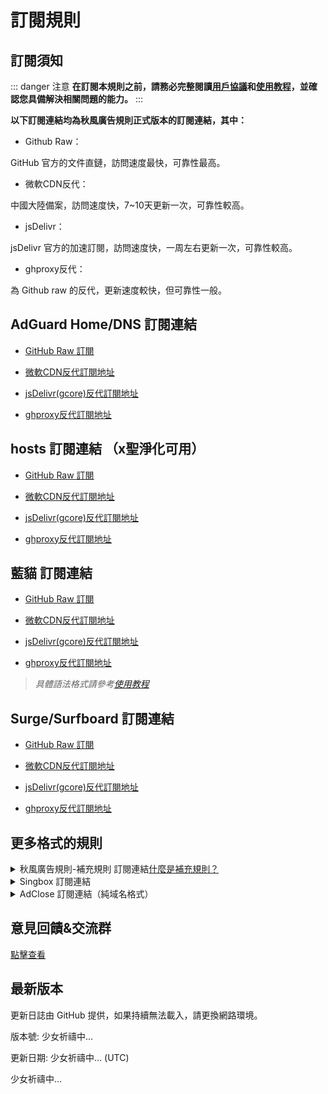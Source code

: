 # 訂閱規則

## 訂閱須知

::: danger 注意
**在訂閱本規則之前，請務必完整閱讀[用戶協議](./Protocol.md)和[使用教程](./Knowledge)，並確認您具備解決相關問題的能力。**
:::

**以下訂閱連結均為秋風廣告規則正式版本的訂閱連結，其中：**

- Github Raw：

GitHub 官方的文件直鏈，訪問速度最快，可靠性最高。

- 微軟CDN反代：

中國大陸備案，訪問速度快，7~10天更新一次，可靠性較高。

- jsDelivr：

jsDelivr 官方的加速訂閱，訪問速度快，一周左右更新一次，可靠性較高。

- ghproxy反代：

為 Github raw 的反代，更新速度較快，但可靠性一般。

## AdGuard Home/DNS 訂閱連結

- [GitHub Raw 訂閱](https://raw.githubusercontent.com/TG-Twilight/AWAvenue-Ads-Rule/main/AWAvenue-Ads-Rule.txt)

- [微軟CDN反代訂閱地址](https://jsd.onmicrosoft.cn/gh/TG-Twilight/AWAvenue-Ads-Rule@main/AWAvenue-Ads-Rule.txt)

- [jsDelivr(gcore)反代訂閱地址](https://gcore.jsdelivr.net/gh/TG-Twilight/AWAvenue-Ads-Rule@main/AWAvenue-Ads-Rule.txt)

- [ghproxy反代訂閱地址](https://mirror.ghproxy.com/https://raw.githubusercontent.com/TG-Twilight/AWAvenue-Ads-Rule/main/AWAvenue-Ads-Rule.txt)

## hosts 訂閱連結 （x聖淨化可用）

- [GitHub Raw 訂閱](https://raw.githubusercontent.com/TG-Twilight/AWAvenue-Ads-Rule/main/Filters/AWAvenue-Ads-Rule-hosts.txt)

- [微軟CDN反代訂閱地址](https://jsd.onmicrosoft.cn/gh/TG-Twilight/AWAvenue-Ads-Rule@main/Filters/AWAvenue-Ads-Rule-hosts.txt)

- [jsDelivr(gcore)反代訂閱地址](https://gcore.jsdelivr.net/gh/TG-Twilight/AWAvenue-Ads-Rule@main/Filters/AWAvenue-Ads-Rule-hosts.txt)

- [ghproxy反代訂閱地址](https://mirror.ghproxy.com/https://raw.githubusercontent.com/TG-Twilight/AWAvenue-Ads-Rule/main/Filters/AWAvenue-Ads-Rule-hosts.txt)

## 藍貓 訂閱連結

- [GitHub Raw 訂閱](https://raw.githubusercontent.com/TG-Twilight/AWAvenue-Ads-Rule/main/Filters/AWAvenue-Ads-Rule-Clash.yaml)

- [微軟CDN反代訂閱地址](https://jsd.onmicrosoft.cn/gh/TG-Twilight/AWAvenue-Ads-Rule@main/Filters/AWAvenue-Ads-Rule-Clash.yaml)

- [jsDelivr(gcore)反代訂閱地址](https://gcore.jsdelivr.net/gh/TG-Twilight/AWAvenue-Ads-Rule@main/Filters/AWAvenue-Ads-Rule-Clash.yaml)

- [ghproxy反代訂閱地址](https://mirror.ghproxy.com/https://raw.githubusercontent.com/TG-Twilight/AWAvenue-Ads-Rule/main/Filters/AWAvenue-Ads-Rule-Clash.yaml)

> *具體語法格式請參考[使用教程](./Knowledge#藍貓)*

## Surge/Surfboard 訂閱連結

- [GitHub Raw 訂閱](https://raw.githubusercontent.com/TG-Twilight/AWAvenue-Ads-Rule/main/Filters/AWAvenue-Ads-Rule-Surge.txt)

- [微軟CDN反代訂閱地址](https://jsd.onmicrosoft.cn/gh/TG-Twilight/AWAvenue-Ads-Rule@main/Filters/AWAvenue-Ads-Rule-Surge.txt)

- [jsDelivr(gcore)反代訂閱地址](https://gcore.jsdelivr.net/gh/TG-Twilight/AWAvenue-Ads-Rule@main/Filters/AWAvenue-Ads-Rule-Surge.txt)

- [ghproxy反代訂閱地址](https://mirror.ghproxy.com/https://raw.githubusercontent.com/TG-Twilight/AWAvenue-Ads-Rule/main/Filters/AWAvenue-Ads-Rule-Surge.txt)

## 更多格式的規則

<details>
  <summary>秋風廣告規則-補充規則 訂閱連結<a href="https://github.com/TG-Twilight/AWAvenue-Ads-Rule/blob/main/assets/README_Update.md#:~:text=%E6%96%B0%E5%A2%9E%EF%BC%9A%E2%80%9CAWAvenue%2DAds%2DRule%2DReplenish%E2%80%9D%EF%BC%8C%E7%A7%8B%E9%A3%8E%E5%B9%BF%E5%91%8A%E8%A7%84%E5%88%99%E7%9A%84%E8%A1%A5%E5%85%85%E8%A7%84%E5%88%99%EF%BC%8C%E6%AD%A4%E8%A7%84%E5%88%99%E5%8C%85%E5%90%AB%E4%BA%86%E4%B8%80%E4%BA%9B%E8%BE%83%E4%B8%BA%E6%BF%80%E8%BF%9B%E7%9A%84%E8%A2%AB%E6%8B%A6%E6%88%AA%E5%9F%9F%E5%90%8D%EF%BC%88%E6%BF%80%E8%BF%9B%E7%A8%8B%E5%BA%A6%E8%BF%9C%E8%BF%9C%E4%B8%8D%E5%A6%82%E2%80%9CAWAvenue%2DAds%2DRule%2DStrict%E6%BF%80%E8%BF%9B%E7%89%88%E2%80%9D%EF%BC%89%EF%BC%8C%E4%B8%94%E6%AF%8F%E4%B8%AA%E9%83%BD%E9%85%8D%E6%9C%89%E7%9B%B8%E5%85%B3%E7%9A%84%E8%AF%B4%E6%98%8E%E3%80%82%E8%BF%99%E4%BA%9B%E5%9F%9F%E5%90%8D%E9%80%9A%E5%B8%B8%E6%9D%A5%E8%AE%B2%E4%B8%8D%E4%BC%9A%E5%A4%AA%E5%BD%B1%E5%93%8D%E4%BD%A0%E7%BD%91%E7%BB%9C%E7%9A%84%E6%AD%A3%E5%B8%B8%E4%BD%BF%E7%94%A8%EF%BC%8C%E4%BD%86%E8%BF%98%E6%98%AF%E4%B8%BA%E6%9C%89%E9%9C%80%E8%A6%81%E7%9A%84%E4%BA%BA%E6%8F%90%E4%BE%9B%E4%BA%86%E4%B8%80%E4%B8%AA%E9%80%89%E6%8B%A9%EF%BC%8C%E4%BD%A0%E5%8F%AF%E4%BB%A5%E8%87%AA%E7%94%B1%E9%80%89%E6%8B%A9%E6%98%AF%E5%90%A6%E8%AE%A2%E9%98%85%E3%80%82">什麼是補充規則？</a></summary>

- [GitHub Raw 訂閱](https://raw.githubusercontent.com/TG-Twilight/AWAvenue-Ads-Rule/main/Filters/AWAvenue-Ads-Rule-Replenish.txt)

- [微軟CDN反代訂閱地址](https://jsd.onmicrosoft.cn/gh/TG-Twilight/AWAvenue-Ads-Rule@main/Filters/AWAvenue-Ads-Rule-Replenish.txt)

- [jsDelivr(gcore)反代訂閱地址](https://gcore.jsdelivr.net/gh/TG-Twilight/AWAvenue-Ads-Rule@main/Filters/AWAvenue-Ads-Rule-Replenish.txt)

- [ghproxy反代訂閱地址](https://mirror.ghproxy.com/https://raw.githubusercontent.com/TG-Twilight/AWAvenue-Ads-Rule/main/Filters/AWAvenue-Ads-Rule-Replenish.txt)

  *提示：“秋風廣告規則-補充規則”僅提供適用於“AdGuard Home/DNS”的訂閱連結，若需要其他格式請自行轉換*
</details>

<details>
  <summary>Singbox 訂閱連結</summary>

- [GitHub Raw 訂閱](https://raw.githubusercontent.com/TG-Twilight/AWAvenue-Ads-Rule/main/Filters/AWAvenue-Ads-Rule-Singbox.json)

- [微軟 CDN 反代訂閱地址](https://jsd.onmicrosoft.cn/gh/TG-Twilight/AWAvenue-Ads-Rule@main/Filters/AWAvenue-Ads-Rule-Singbox.json)

- [jsDelivr(gcore) 反代訂閱地址](https://gcore.jsdelivr.net/gh/TG-Twilight/AWAvenue-Ads-Rule@main/Filters/AWAvenue-Ads-Rule-Singbox.json)

- [ghproxy 反代訂閱地址](https://mirror.ghproxy.com/https://raw.githubusercontent.com/TG-Twilight/AWAvenue-Ads-Rule/main/Filters/AWAvenue-Ads-Rule-Singbox.json)

- [GitHub Raw 訂閱（REGEX）](https://raw.githubusercontent.com/TG-Twilight/AWAvenue-Ads-Rule/main/Filters/AWAvenue-Ads-Rule-Singbox-regex.json)

- [微軟 CDN 反代訂閱地址（REGEX）](https://jsd.onmicrosoft.cn/gh/TG-Twilight/AWAvenue-Ads-Rule@main/Filters/AWAvenue-Ads-Rule-Singbox-regex.json)

- [jsDelivr(gcore) 反代訂閱地址（REGEX）](https://gcore.jsdelivr.net/gh/TG-Twilight/AWAvenue-Ads-Rule@main/Filters/AWAvenue-Ads-Rule-Singbox-regex.json)

- [ghproxy 反代訂閱地址（REGEX）](https://mirror.ghproxy.com/https://raw.githubusercontent.com/TG-Twilight/AWAvenue-Ads-Rule/main/Filters/AWAvenue-Ads-Rule-Singbox-regex.json)

</details>

<details>
  <summary>AdClose 訂閱連結（純域名格式）</summary>

- [GitHub Raw 訂閱](https://raw.githubusercontent.com/TG-Twilight/AWAvenue-Ads-Rule/main/Filters/AWAvenue-Ads-Rule-AdClose.txt)

- [微軟 CDN 反代訂閱地址](https://jsd.onmicrosoft.cn/gh/TG-Twilight/AWAvenue-Ads-Rule@main/Filters/AWAvenue-Ads-Rule-AdClose.txt)

- [jsDelivr(gcore) 反代訂閱地址](https://gcore.jsdelivr.net/gh/TG-Twilight/AWAvenue-Ads-Rule@main/Filters/AWAvenue-Ads-Rule-AdClose.txt)

- [ghproxy 反代訂閱地址](https://mirror.ghproxy.com/https://raw.githubusercontent.com/TG-Twilight/AWAvenue-Ads-Rule/main/Filters/AWAvenue-Ads-Rule-AdClose.txt)

</details>

## 意見回饋&交流群

[點擊查看](/Support.html)

## 最新版本

<span id="hidden">更新日誌由 GitHub 提供，如果持續無法載入，請更換網路環境。</span>

版本號: <span id="version">少女祈禱中...</span>

更新日期: <span id="date">少女祈禱中...</span> (UTC)

<p id="info">少女祈禱中...</p>

<script setup>
import FetchInfo from '/.vitepress/components/FetchInfo.vue'
</script>
<FetchInfo/>
